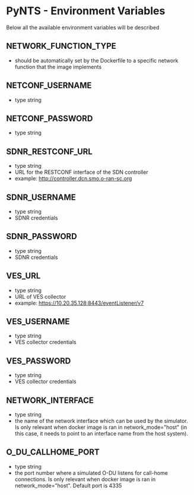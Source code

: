 # PyNTS - Environment Variables

Below all the available environment variables will be described

## NETWORK_FUNCTION_TYPE
- should be automatically set by the Dockerfile to a specific network function that the image implements


## NETCONF_USERNAME
- type string

## NETCONF_PASSWORD
- type string

## SDNR_RESTCONF_URL
- type string
- URL for the RESTCONF interface of the SDN controller
- example: http://controller.dcn.smo.o-ran-sc.org

## SDNR_USERNAME
- type string
- SDNR credentials

## SDNR_PASSWORD
- type string
- SDNR credentials

## VES_URL
- type string
- URL of VES collector
- example: https://10.20.35.128:8443/eventListener/v7

## VES_USERNAME
- type string
- VES collector credentials

## VES_PASSWORD
- type string
- VES collector credentials

## NETWORK_INTERFACE
- type string
- the name of the network interface which can be used by the simulator. Is only relevant when docker image is ran in network_mode="host" (in this case, it needs to point to an interface name from the host system).

## O_DU_CALLHOME_PORT
- type string
- the port number where a simulated O-DU listens for call-home connections. Is only relevant when docker image is ran in network_mode="host". Default port is 4335